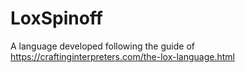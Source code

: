 # LoxSpinoff

A language developed following the guide of https://craftinginterpreters.com/the-lox-language.html

